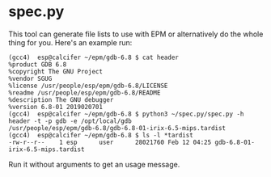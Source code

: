# spec.py
This tool can generate file lists to use with EPM or alternatively do the whole thing for you. Here's an example run:
```
(gcc4)  esp@calcifer ~/epm/gdb-6.8 $ cat header
%product GDB 6.8
%copyright The GNU Project
%vendor SGUG
%license /usr/people/esp/epm/gdb-6.8/LICENSE
%readme /usr/people/esp/epm/gdb-6.8/README
%description The GNU debugger
%version 6.8-01 2019020701
(gcc4)  esp@calcifer ~/epm/gdb-6.8 $ python3 ~/spec.py/spec.py -h header -t -p gdb -e /opt/local/gdb
/usr/people/esp/epm/gdb-6.8/gdb-6.8-01-irix-6.5-mips.tardist
(gcc4)  esp@calcifer ~/epm/gdb-6.8 $ ls -l *tardist
-rw-r--r--    1 esp      user      28021760 Feb 12 04:25 gdb-6.8-01-irix-6.5-mips.tardist
```
Run it without arguments to get an usage message.